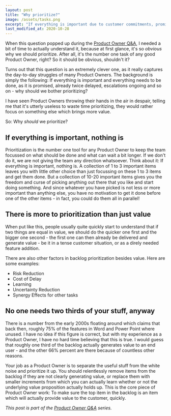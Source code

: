 ```yaml
---
layout: post
title: "Why prioritize?"
image: /assets/tasks.png
excerpt: "If everything is important due to customer commitments, promises, escalations or other reasons, why should we even bother prioritizing?"
last_modified_at: 2020-10-28
---
```

When this question popped up during the [Product Owner Q&A](/po_qa/start), I
needed a bit of time to actually understand it, because at first glance, it's so
*obvious* why we should prioritize. After all, it's the number one task of any
good Product Owner, right? So it should be obvious, shouldn't it?

Turns out that this question is an extremely clever one, as it really captures
the day-to-day struggles of many Product Owners. The background is simply the
following: If everything is important and everything needs to be done, as it is
promised, already twice delayed, escalations ongoing and so on - why should we
bother prioritizing?

I have seen Product Owners throwing their hands in the air in despair, telling
me that it's utterly useless to waste time prioritizing, they would rather focus
on something else which brings more value.

So: Why *should* we prioritize?

## If everything is important, nothing is

Prioritization is the number one tool for any Product Owner to keep the team
focussed on what should be done and what can wait a bit longer. If we don't do
it, we are not giving the team any direction whatsoever. Think about it: If
everything is important, nothing is. A collection of 1 to 3 important items
leaves you with little other choice than just focussing on these 1 to 3 items
and get them done. But a collection of 10-20 important items gives you the
freedom and curse of picking anything out there that you like and start doing
something. And since whatever you have picked is not less or more important than
anything else, you have no motivation to get it done before one of the other
items - in fact, you could do them all in parallel!

## There is more to prioritization than just value

When put like this, people usually quite quickly start to understand that if two
things are equal in value, we should do the quicker one first and the bigger one
second - the first one can then already be delivered and generate value - be it
in a tense customer situation, or as a direly needed feature addition.

There are also other factors in backlog prioritization besides value. Here are
some examples:

- Risk Reduction
- Cost of Delay
- Learning
- Uncertainty Reduction
- Synergy Effects for other tasks

## No one needs two thirds of your stuff, anyway
There is a number from the early 2000s floating around which claims that back
then, roughly 75% of the features in Word and Power Point where unused. I have
no idea if this figure is correct, but with my experience as a Product Owner, I
have no hard time believing that this is true. I would guess that roughly one
third of the backlog actually generates value to an end user - and the other 66%
percent are there because of countless other reasons.

Your job as a Product Owner is to separate the useful stuff from the white noise
and prioritize it up.  You should relentlessly remove items from the backlog if
they are not clearly generating value, or replace them with smaller increments
from which you can  actually learn whether or not the underlying value
proposition actually holds up. This is the core piece of Product Owner work: To
make sure the top item in the backlog is an item which will actually provide
value to the customer, quickly.

_This post is part of the [Product Owner Q&A](/po_qa/start) series._